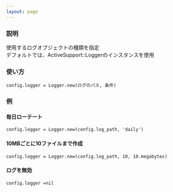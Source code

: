 ```yaml
---
layout: page
---
```


### 説明

使用するログオブジェクトの種類を指定  
デフォルトでは、ActiveSupport::Loggerのインスタンスを使用

### 使い方

    config.logger = Logger.new(ログのパス, 条件)

### 例

#### 毎日ローテート

    config.logger = Logger.new(config.log_path, 'daily')

#### 10MBごとに10ファイルまで作成

    config.logger = Logger.new(config.log_path, 10, 10.megabytes)

#### ログを無効

    config.logger =nil
